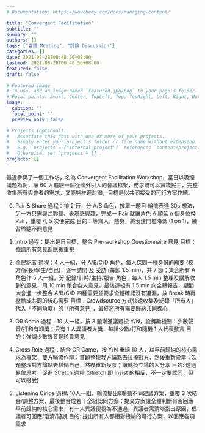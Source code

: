 ```yaml
---
# Documentation: https://wowchemy.com/docs/managing-content/

title: "Convergent Facilitation"
subtitle: ""
summary: ""
authors: []
tags: ["會議 Meeting", "討論 Discussion"]
categories: []
date: 2021-08-28T00:48:56+08:00
lastmod: 2021-08-28T00:48:56+08:00
featured: false
draft: false

# Featured image
# To use, add an image named `featured.jpg/png` to your page's folder.
# Focal points: Smart, Center, TopLeft, Top, TopRight, Left, Right, BottomLeft, Bottom, BottomRight.
image:
  caption: ""
  focal_point: ""
  preview_only: false

# Projects (optional).
#   Associate this post with one or more of your projects.
#   Simply enter your project's folder or file name without extension.
#   E.g. `projects = ["internal-project"]` references `content/project/deep-learning/index.md`.
#   Otherwise, set `projects = []`.
projects: []
---
```


最近參與了一個工作坊，名為 Convergent Facilitation Workshop，當日以吸煙議題為例，讓 60 人體驗一個從國外引入的會議框架，務求既可以實踐民主，完整收集所有與會者的需求，又能夠推進討論，目標是以共同接受的可行方案作結。

0) Pair & Share
過程：排 2 行，分 A/B 角色，按單一題目 輪流表達 30s 想法，另一方只需專注聆聽、表現感興趣，完成一 Pair 就讓角色 A 順延 n 個身位換 Pair，重覆 4, 5 次便完成
目的：等齊人，熱身，將表達門檻降低 (1 on 1)，練習聆聽不同意見

1) Intro
過程：提出是日目標，整合 Pre-workshop Questionnaire 意見
目標：強調所有意見都應獲重視

2) 全民記者
過程：4 人一組，分 A/B/C/D 角色，每人探問一種身份的需要 (校方/家長/學生/自己)，逐一訪問 及 受訪 (每節 1.5 min)，共 7 節；集合所有 A 角色作 5 人一組，分 紀錄/計時/主持/報告 角色，每人 1.5 min 整理及講解收到的意見，用 10 min 整合各人意見，最後逐組有 1.5 min 向全體報告，期間大會進一步整合 A/B/C/D 四種需要並要求全體確認沒有遺漏，放 Break 時再壓縮成共同的核心需要
目標：Crowdsource 方式快速收集及紀錄「所有人」代入「不同角度」的「所有意見」，最終將所有需要歸納共同核心

3) OR Game
過程：10 人一組，按 3 題漸進議題投 Y/N，設獎勵機制：少數聲音/打和有細獎；只有 1 人異議者大獎，每組少數/打和隨機 1 人代表發言
目的：強調少數聲音是珍貴意見

4) Cross Role
過程：結合 OR Game，按 Y/N 重組 10 人，以早前歸納的核心需求為框架，雙方輪流作辯；首題整理我方論點去拉攏對方，然後重新投票；次題整理對方論點去駁倒自己，然後重新投票；讓轉換立場的人分享
目的: 透過易位思考，促進 Stretch 過程 (Stretch 即 Insist 的相反，不一定要認同，但可以接受)

5) Listening Cirlce
過程: 10人一組，輪流提出&聆聽不同建議方案，重覆 3 次結合/調整方案，最後整合成若干全組認同方案；提交方案讓全體判斷有否回應 早前歸納的核心需求，有一人異議便視為不通過，異議者需清晰指出原因，倡議者可回應/澄清/游說
目的: 提出所有人都相對接納的可行方案，以回應各項需求
